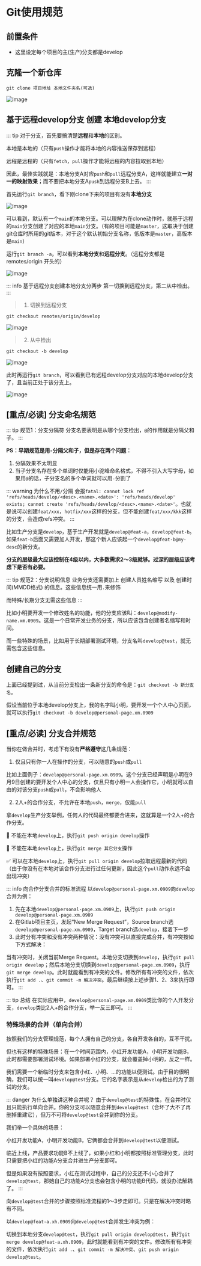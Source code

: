 # Git使用规范

## 前置条件

- 这里设定每个项目的主(生产)分支都是develop

## 克隆一个新仓库

`git clone 项目地址 本地文件夹名(可选)`

![image](https://felbry.github.io/picx-images-hosting/image.8vmuy45y0p.webp)

## 基于远程develop分支 创建 本地develop分支

::: tip
对于分支，首先要搞清楚**远程**和**本地**的区别。

本地是本地的（只有`push`操作才能将本地的内容推送保存到远程）

远程是远程的（只有`fetch`，`pull`操作才能将远程的内容拉取到本地）

因此，最佳实践就是：本地分支A对应`push`和`pull`远程分支A，这样就能建立**一对一的映射效果**；而不要把本地分支A`push`到远程分支B上去。
:::

首先运行`git branch`，看下刚clone下来的项目有没有**本地分支**

![image](https://felbry.github.io/picx-images-hosting/image.1lbrn33nn5.webp)

可以看到，默认有一个`main`的本地分支。可以理解为在clone动作时，就基于远程的`main`分支创建了对应的本地`main`分支。（有的项目可能是`master`，这取决于创建git仓库时所用的git版本，对于这个默认初始分支名称，低版本是`master`，高版本是`main`）

运行`git branch -a`，可以看到**本地分支**和**远程分支**。（远程分支都是 remotes/origin 开头的）

![image](https://felbry.github.io/picx-images-hosting/image.39l4ka9mge.webp)

::: info 基于远程分支创建本地分支分两步
第一切换到远程分支，第二从中检出。
:::

> 1. 切换到远程分支

`git checkout remotes/origin/develop`

![image](https://felbry.github.io/picx-images-hosting/image.92q2tl5n90.webp)

> 2. 从中检出

`git checkout -b develop`

![image](https://felbry.github.io/picx-images-hosting/image.2krv09wk1c.webp)

此时再运行`git branch`，可以看到已有远程develop分支对应的本地develop分支了，且当前正处于该分支上。

![image](https://felbry.github.io/picx-images-hosting/image.6ik8gy8zzz.webp)

## [重点/必读] 分支命名规范

::: tip 规范1：分支分隔符
分支名要表明是从哪个分支检出，`@`的作用就是分隔父和子。
:::

**PS：早期规范是用`-`分隔父和子，但是存在两个问题：**
1. 分隔效果不太明显
2. 当子分支名存在多个单词时仅能用小驼峰命名格式，不得不引入大写字母，如果用`@`的话，子分支名的多个单词就可以用`-`分割了

::: warning 为什么不用`/`分隔
会报`fatal: cannot lock ref 'refs/heads/develop/<desc>.<name>.<date>': 'refs/heads/develop' exists; cannot create 'refs/heads/develop/<desc>.<name>.<date>'`。也就是说可以创建`feat/xxx`，`hotfix/xxx`这样的分支，但不能创建`feat/xxx/kkk`这样的分支，会造成refs冲突。
:::

比如生产分支是`develop`，基于生产开发就是`develop@feat-a`，`develop@feat-b`。如果`feat-b`后面又需要加人开发，那这个新人应该起一个`develop@feat-b@my-desc`的新分支。

**分支的层级最大应该控制在4级以内，大多数需求2～3级就够。过深的层级应该考虑下是否有必要。**

::: tip 规范2：分支说明信息
业务分支还需要加上 创建人员姓名缩写 以及 创建时间(MMDD格式) 的信息。这些信息统一用`.`来修饰

而特殊/长期分支无需这些信息
:::

比如小明要开发一个修改姓名的功能，他的分支应该叫：`develop@modify-name.xm.0909`。这是一个日常开发业务的分支，所以应该包含创建者名缩写和时间。

而一些特殊的场景，比如用于长期部署测试环境，分支名叫`develop@test`，就无需包含这些信息。

## 创建自己的分支

上面已经提到过，从当前分支检出一条新分支的命令是：`git checkout -b 新分支名`。

假设当前位于本地develop分支上，我的名字叫小明，要开发一个个人中心页面，就可以执行`git checkout -b develop@personal-page.xm.0909`

## [重点/必读] 分支合并规范

当你在做合并时，考虑下有没有**严格遵守**这几条规范：

1. 仅且只有你一人在操作的分支，可以随意的`push`或`pull`

比如上面例子：`develop@personal-page.xm.0909`。这个分支已经声明是小明在9月9日创建的要开发个人中心的分支，仅且只有小明一人会操作它，小明就可以自由的对该分支`push`或`pull`，不会影响他人

2. 2人+的合作分支，不允许在本地`push`，`merge`，仅能`pull`

拿`develop`生产分支举例，任何人的代码最终都要合进来，这就算是一个2人+的合作分支。

🚫 不能在本地`develop`上，执行`git push origin develop`操作

🚫 不能在本地`develop`上，执行`git merge 其它分支`操作

✅ 可以在本地`develop`上，执行`git pull origin develop`拉取远程最新的代码（由于你没有在本地对该合作分支进行过任何更新，因此这个`pull`动作永远不会出现冲突）

::: info 向合作分支合并的标准流程
以`develop@personal-page.xm.0909`向`develop`合并为例：

1. 先在本地`develop@personal-page.xm.0909`上，执行`git push origin develop@personal-page.xm.0909`
2. 在Gitlab项目主页，发起“New Merge Request”，Source branch选`develop@personal-page.xm.0909`，Target branch选`develop`，接着下一步
3. 此时分有冲突和没有冲突两种情况：没有冲突可以直接完成合并，有冲突按如下方式解决：

当有冲突时，关闭当前Merge Request。本地分支切换到`develop`，执行`git pull origin develop`；然后本地分支切换到`develop@personal-page.xm.0909`，执行`git merge develop`。此时就能看到有冲突的文件。修改所有有冲突的文件，依次执行`git add .`、`git commit -m 解决冲突`。最后继续按上述步骤1、2、3来执行即可。
:::

::: tip 总结
在实际应用中，`develop@personal-page.xm.0909`类比你的个人开发分支，`develop`类比2人+的合作分支，举一反三即可。
:::

### 特殊场景的合并（单向合并）

按照我们的分支管理规范，每个人拥有自己的分支，各自开发各自的，互不干扰。

但也有这样的特殊场景：在一个时间范围内，小红开发功能A，小明开发功能B，此时都需要部署测试环境。如果部署小红的分支，就会覆盖掉小明的，反之一样。

我们需要一个新临时分支来包含小红、小明、...的功能以便测试。由于目的很明确，我们可以统一叫`develop@test`分支。它的名字表示是从`develop`检出的为了测试的分支。

::: danger 为什么单独讲这种合并呢？
由于`develop@test`的特殊性，在合并时仅且只能执行单向合并。你的分支可以随意合并到`develop@test`（合坏了大不了再删掉重建它），但万不可将`develop@test`合并到你的分支。

我们举一个具体的场景：

小红开发功能A，小明开发功能B，它俩都会合并到`develop@test`以便测试。

临近上线，产品要求功能B不上线了，如果小红和小明都按照标准管理分支，此时只需要把小红的功能A分支合并进生产分支即可。

但是如果没有按照要求，小红在测试过程中，自己的分支还不小心合并了`develop@test`，那她自己的功能A分支也会包含小明的功能B代码，就没办法解耦了。
:::

向`develop@test`合并的步骤按照标准流程的1～3步走即可。只是在解决冲突时略有不同。

以`develop@feat-a.xh.0909`向`develop@test`合并发生冲突为例：

切换到本地分支`develop@test`，执行`git pull origin develop@test`，执行`git merge develop@feat-a.xh.0909`，此时就能看到有冲突的文件。修改所有有冲突的文件，依次执行`git add .`、`git commit -m 解决冲突`、`git push origin develop@test`。
